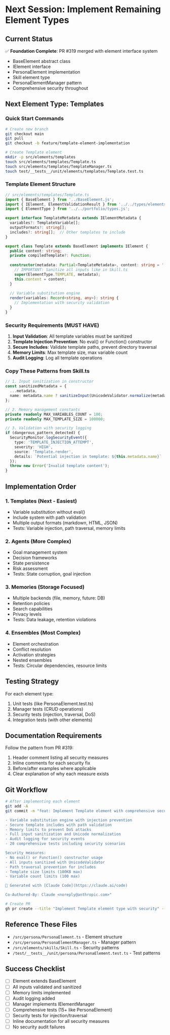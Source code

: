 # Next Session: Implement Remaining Element Types

## Current Status
✅ **Foundation Complete**: PR #319 merged with element interface system
- BaseElement abstract class
- IElement interface  
- PersonaElement implementation
- Skill element type
- PersonaElementManager pattern
- Comprehensive security throughout

## Next Element Type: Templates

### Quick Start Commands
```bash
# Create new branch
git checkout main
git pull
git checkout -b feature/template-element-implementation

# Create Template element
mkdir -p src/elements/templates
touch src/elements/templates/Template.ts
touch src/elements/templates/TemplateManager.ts
touch test/__tests__/unit/elements/templates/Template.test.ts
```

### Template Element Structure
```typescript
// src/elements/templates/Template.ts
import { BaseElement } from '../BaseElement.js';
import { IElement, ElementValidationResult } from '../../types/elements/index.js';
import { ElementType } from '../../portfolio/types.js';

export interface TemplateMetadata extends IElementMetadata {
  variables?: TemplateVariable[];
  outputFormats?: string[];
  includes?: string[];  // Other templates to include
}

export class Template extends BaseElement implements IElement {
  public content: string;
  private compiledTemplate?: Function;
  
  constructor(metadata: Partial<TemplateMetadata>, content: string = '') {
    // IMPORTANT: Sanitize all inputs like in Skill.ts
    super(ElementType.TEMPLATE, metadata);
    this.content = content;
  }
  
  // Variable substitution engine
  render(variables: Record<string, any>): string {
    // Implementation with security validation
  }
}
```

### Security Requirements (MUST HAVE)
1. **Input Validation**: All template variables must be sanitized
2. **Template Injection Prevention**: No eval() or Function() constructor
3. **Secure Includes**: Validate template paths, prevent directory traversal
4. **Memory Limits**: Max template size, max variable count
5. **Audit Logging**: Log all template operations

### Copy These Patterns from Skill.ts
```typescript
// 1. Input sanitization in constructor
const sanitizedMetadata = {
  ...metadata,
  name: metadata.name ? sanitizeInput(UnicodeValidator.normalize(metadata.name).normalizedContent, 100) : undefined
};

// 2. Memory management constants
private readonly MAX_VARIABLES_COUNT = 100;
private readonly MAX_TEMPLATE_SIZE = 100000;

// 3. Validation with security logging
if (dangerous_pattern_detected) {
  SecurityMonitor.logSecurityEvent({
    type: 'TEMPLATE_INJECTION_ATTEMPT',
    severity: 'HIGH',
    source: 'Template.render',
    details: `Potential injection in template: ${this.metadata.name}`
  });
  throw new Error('Invalid template content');
}
```

## Implementation Order

### 1. Templates (Next - Easiest)
- Variable substitution without eval()
- Include system with path validation
- Multiple output formats (markdown, HTML, JSON)
- Tests: Variable injection, path traversal, memory limits

### 2. Agents (More Complex)
- Goal management system
- Decision frameworks
- State persistence
- Risk assessment
- Tests: State corruption, goal injection

### 3. Memories (Storage Focused)
- Multiple backends (file, memory, future: DB)
- Retention policies
- Search capabilities
- Privacy levels
- Tests: Data leakage, retention violations

### 4. Ensembles (Most Complex)
- Element orchestration
- Conflict resolution
- Activation strategies
- Nested ensembles
- Tests: Circular dependencies, resource limits

## Testing Strategy
For each element type:
1. Unit tests (like PersonaElement.test.ts)
2. Manager tests (CRUD operations)
3. Security tests (injection, traversal, DoS)
4. Integration tests (with other elements)

## Documentation Requirements
Follow the pattern from PR #319:
1. Header comment listing all security measures
2. Inline comments for each security fix
3. Before/after examples where applicable
4. Clear explanation of why each measure exists

## Git Workflow
```bash
# After implementing each element
git add -A
git commit -m "feat: Implement Template element with comprehensive security

- Variable substitution engine with injection prevention
- Secure template includes with path validation  
- Memory limits to prevent DoS attacks
- Full input sanitization and Unicode normalization
- Audit logging for security events
- 20 comprehensive tests including security scenarios

Security measures:
- No eval() or Function() constructor usage
- All inputs sanitized with UnicodeValidator
- Path traversal prevention for includes
- Template size limits (100KB max)
- Variable count limits (100 max)

🤖 Generated with [Claude Code](https://claude.ai/code)

Co-Authored-By: Claude <noreply@anthropic.com>"

# Create PR
gh pr create --title "Implement Template element type with security" --body "[detailed description]"
```

## Reference These Files
- `/src/persona/PersonaElement.ts` - Element structure
- `/src/persona/PersonaElementManager.ts` - Manager pattern  
- `/src/elements/skills/Skill.ts` - Security patterns
- `/test/__tests__/unit/persona/PersonaElement.test.ts` - Test patterns

## Success Checklist
- [ ] Element extends BaseElement
- [ ] All inputs validated and sanitized
- [ ] Memory limits implemented
- [ ] Audit logging added
- [ ] Manager implements IElementManager
- [ ] Comprehensive tests (15+ like PersonaElement)
- [ ] Security tests for injection/traversal
- [ ] Inline documentation for all security measures
- [ ] No security audit failures